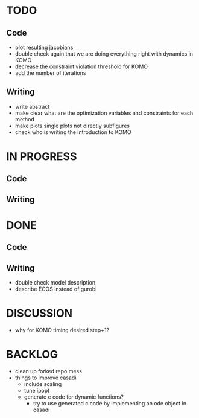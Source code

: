 # TODO
## Code
- plot resulting jacobians
- double check again that we are doing everything right with dynamics in KOMO
- decrease the constraint violation threshold for KOMO
- add the number of iterations

## Writing
- write abstract
- make clear what are the optimization variables and constraints for each method
- make plots single plots not directly subfigures
- check who is writing the introduction to KOMO

# IN PROGRESS
## Code

## Writing

# DONE
## Code

## Writing
- double check model description
- describe ECOS instead of gurobi

# DISCUSSION
- why for KOMO timing desired step+1?

# BACKLOG
- clean up forked repo mess
- things to improve casadi
  - include scaling
  - tune ipopt
  - generate c code for dynamic functions?
    - try to use generated c code by implementing an ode object in casadi
